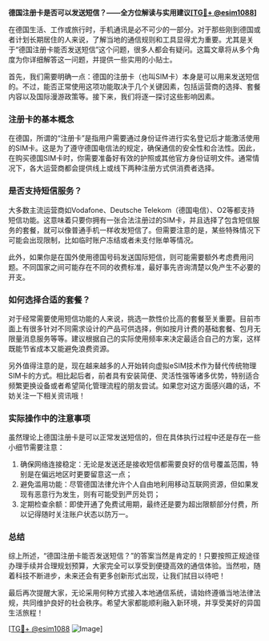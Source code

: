 **德国注册卡是否可以发送短信？——全方位解读与实用建议[[TG💪+ @esim1088](https://t.me/s/esim1088)]**

在德国生活、工作或旅行时，手机通讯是必不可少的一部分。对于那些刚到德国或者计划长期居住的人来说，了解当地的通信规则和工具显得尤为重要。尤其是关于“德国注册卡能否发送短信”这个问题，很多人都会有疑问。这篇文章将从多个角度为你详细解答这一问题，并提供一些实用的小贴士。

首先，我们需要明确一点：德国的注册卡（也叫SIM卡）本身是可以用来发送短信的。不过，能否正常使用这项功能取决于几个关键因素，包括运营商的选择、套餐内容以及国际漫游政策等。接下来，我们将逐一探讨这些影响因素。

### 注册卡的基本概念

在德国，所谓的“注册卡”是指用户需要通过身份证件进行实名登记后才能激活使用的SIM卡。这是为了遵守德国电信法的规定，确保通信的安全性和合法性。因此，在购买德国SIM卡时，你需要准备好有效的护照或其他官方身份证明文件。通常情况下，各大运营商都会提供线上或线下两种注册方式供消费者选择。

### 是否支持短信服务？

大多数主流运营商如Vodafone、Deutsche Telekom（德国电信）、O2等都支持短信功能。这意味着只要你拥有一张合法注册过的SIM卡，并且选择了包含短信服务的套餐，就可以像普通手机一样收发短信了。但需要注意的是，某些特殊情况下可能会出现限制，比如临时账户冻结或者未支付账单等情况。

此外，如果你是在国外使用德国号码发送国际短信，则可能需要额外考虑费用问题。不同国家之间可能存在不同的收费标准，最好事先咨询清楚以免产生不必要的开支。

### 如何选择合适的套餐？

对于经常需要使用短信功能的人来说，挑选一款性价比高的套餐至关重要。目前市面上有很多针对不同需求设计的产品可供选择，例如按月计费的基础套餐、包月无限量消息服务等等。建议根据自己的实际使用频率来决定最适合自己的方案，这样既能节省成本又能避免浪费资源。

另外值得注意的是，现在越来越多的人开始转向虚拟eSIM技术作为替代传统物理SIM卡的方式。相比起后者，前者具有安装简便、灵活性强等诸多优势，特别适合频繁更换设备或者希望简化管理流程的朋友尝试。如果您对这方面感兴趣的话，不妨关注一下相关资讯哦！

### 实际操作中的注意事项

虽然理论上德国注册卡是可以正常发送短信的，但在具体执行过程中还是存在一些小细节需要注意：

1. 确保网络连接稳定：无论是发送还是接收短信都需要良好的信号覆盖范围，特别是在偏远地区时更要留意这一点；
2. 避免滥用功能：尽管德国法律允许个人自由地利用移动互联网资源，但如果发现有恶意行为发生，则有可能受到严厉处罚；
3. 定期检查余额：即使开通了免费试用期，最终还是要为超出限额部分付费，所以记得随时关注账户状态以防万一。

### 总结

综上所述，“德国注册卡能否发送短信？”的答案当然是肯定的！只要按照正规途径办理手续并合理规划预算，大家完全可以享受到便捷高效的通信体验。当然啦，随着科技不断进步，未来还会有更多创新形式出现，让我们拭目以待吧！

最后再次提醒大家，无论采用何种方式接入本地通信系统，请始终遵循当地法律法规，共同维护良好的社会秩序。希望大家都能顺利融入新环境，并享受美好的异国生活旅程！

[[TG💪+ @esim1088](https://t.me/s/esim1088) ![Image](https://i.postimg.cc/4NQfJmqS/Snipaste-2025-05-13-00-14-12.png)]